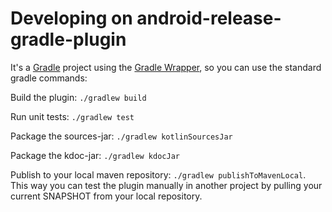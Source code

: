 # Developing on android-release-gradle-plugin

It's a [Gradle](https://docs.gradle.org/current/userguide/userguide.html) project using the [Gradle Wrapper](https://docs.gradle.org/current/userguide/gradle_wrapper.html), so you can use the standard gradle commands:

Build the plugin: `./gradlew build`

Run unit tests: `./gradlew test`

Package the sources-jar: `./gradlew kotlinSourcesJar`

Package the kdoc-jar: `./gradlew kdocJar`

Publish to your local maven repository: `./gradlew publishToMavenLocal`.
This way you can test the plugin manually in another project by pulling your current SNAPSHOT from your local repository.
